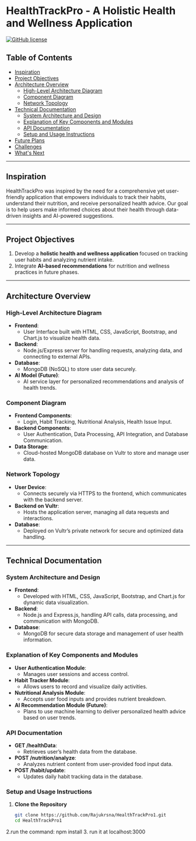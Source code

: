 # HealthTrackPro - A Holistic Health and Wellness Application

[![GitHub license](https://img.shields.io/badge/license-MIT-blue.svg)](https://github.com/Rajukrsna/HealthTrackPro1/blob/main/LICENSE)

## Table of Contents
- [Inspiration](#inspiration)
- [Project Objectives](#project-objectives)
- [Architecture Overview](#architecture-overview)
  - [High-Level Architecture Diagram](#high-level-architecture-diagram)
  - [Component Diagram](#component-diagram)
  - [Network Topology](#network-topology)
- [Technical Documentation](#technical-documentation)
  - [System Architecture and Design](#system-architecture-and-design)
  - [Explanation of Key Components and Modules](#explanation-of-key-components-and-modules)
  - [API Documentation](#api-documentation)
  - [Setup and Usage Instructions](#setup-and-usage-instructions)
- [Future Plans](#future-plans)
- [Challenges](#challenges)
- [What's Next](#whats-next)

---

## Inspiration
HealthTrackPro was inspired by the need for a comprehensive yet user-friendly application that empowers individuals to track their habits, understand their nutrition, and receive personalized health advice. Our goal is to help users make informed choices about their health through data-driven insights and AI-powered suggestions.

---

## Project Objectives
1. Develop a **holistic health and wellness application** focused on tracking user habits and analyzing nutrient intake.
2. Integrate **AI-based recommendations** for nutrition and wellness practices in future phases.

---

## Architecture Overview

### High-Level Architecture Diagram
- **Frontend**: 
  - User Interface built with HTML, CSS, JavaScript, Bootstrap, and Chart.js to visualize health data.
- **Backend**: 
  - Node.js/Express server for handling requests, analyzing data, and connecting to external APIs.
- **Database**: 
  - MongoDB (NoSQL) to store user data securely.
- **AI Model (Future)**: 
  - AI service layer for personalized recommendations and analysis of health trends.

### Component Diagram
- **Frontend Components**:
  - Login, Habit Tracking, Nutritional Analysis, Health Issue Input.
- **Backend Components**:
  - User Authentication, Data Processing, API Integration, and Database Communication.
- **Data Storage**:
  - Cloud-hosted MongoDB database on Vultr to store and manage user data.

### Network Topology
- **User Device**:
  - Connects securely via HTTPS to the frontend, which communicates with the backend server.
- **Backend on Vultr**:
  - Hosts the application server, managing all data requests and interactions.
- **Database**:
  - Deployed on Vultr’s private network for secure and optimized data handling.

---

## Technical Documentation

### System Architecture and Design
- **Frontend**: 
  - Developed with HTML, CSS, JavaScript, Bootstrap, and Chart.js for dynamic data visualization.
- **Backend**: 
  - Node.js and Express.js, handling API calls, data processing, and communication with MongoDB.
- **Database**:
  - MongoDB for secure data storage and management of user health information.

### Explanation of Key Components and Modules
- **User Authentication Module**: 
  - Manages user sessions and access control.
- **Habit Tracker Module**: 
  - Allows users to record and visualize daily activities.
- **Nutritional Analysis Module**: 
  - Accepts user food inputs and provides nutrient breakdown.
- **AI Recommendation Module (Future)**: 
  - Plans to use machine learning to deliver personalized health advice based on user trends.

### API Documentation
- **GET /healthData**: 
  - Retrieves user’s health data from the database.
- **POST /nutrition/analyze**: 
  - Analyzes nutrient content from user-provided food input data.
- **POST /habit/update**: 
  - Updates daily habit tracking data in the database.

### Setup and Usage Instructions

1. **Clone the Repository**
   ```bash
   git clone https://github.com/Rajukrsna/HealthTrackPro1.git
   cd HealthTrackPro1
2.run the command: npm install
3. run it at localhost:3000
